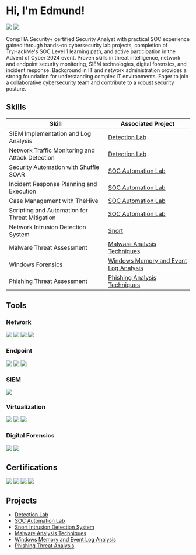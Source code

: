 <h1>Hi, I'm Edmund!</h1>

  <a href="https://www.linkedin.com/in/edgonzalesjr"><img src="https://img.shields.io/badge/-LinkedIn-0072b1?&style=for-the-badge&logo=linkedin&logoColor=white" /></a> <a href="https://tryhackme.com/r/p/EdmundG"><img src="https://img.shields.io/badge/-TryHackMe-4A4A4A?&style=for-the-badge&logo=tryhackme&logoColor=white" /></a>

  <!--<a href="https://tryhackme.com/api/v2/badges/public-profile?userPublicId=2102530"><img src="https://img.shields.io/badge/-TryHackMe-4A4A4A?&style=for-the-badge&logo=tryhackme&logoColor=white" /></a>-->

  CompTIA Security+ certified Security Analyst with practical SOC experience gained through hands-on cybersecurity lab projects, completion of TryHackMe's SOC Level 1 learning path, and active participation in the Advent of Cyber 2024 event. Proven skills in threat intelligence, network and endpoint security monitoring, SIEM technologies, digital forensics, and incident response. Background in IT and network administration provides a strong foundation for understanding complex IT environments. Eager to join a collaborative cybersecurity team and contribute to a robust security posture.

  ## Skills

  | Skill                                         | Associated Project         |
  |-----------------------------------------------|----------------------------|
  | SIEM Implementation and Log Analysis          | <a href="https://github.com/edgonzalesjr/Detection-Lab">Detection Lab</a>|
  | Network Traffic Monitoring and Attack Detection | <a href="https://github.com/edgonzalesjr/Detecton-Lab">Detection Lab</a>|
  | Security Automation with Shuffle SOAR         | <a href="https://github.com/edgonzalesjr/SOC-Automation-Lab">SOC Automation Lab</a>|
  | Incident Response Planning and Execution      | <a href="https://github.com/edgonzalesjr/SOC-Automation-Lab">SOC Automation Lab</a>|
  | Case Management with TheHive                  | <a href="https://github.com/edgonzalesjr/SOC-Automation-Lab">SOC Automation Lab</a>|
  | Scripting and Automation for Threat Mitigation | <a href="https://github.com/edgonzalesjr/SOC-Automation-Lab">SOC Automation Lab</a>|
  | Network Intrusion Detection System           | <a href="https://github.com/edgonzalesjr/Snort-Intrusion-Detection-System">Snort</a>|
  | Malware Threat Assessment                     | <a href="https://github.com/edgonzalesjr/Malware-Analysis-Techniques">Malware Analysis Techniques</a>|
  | Windows Forensics                            | <a href="https://github.com/edgonzalesjr/Windows-Memory-and-Event-Log-Analysis">Windows Memory and Event Log Analysis</a>|
  | Phishing Threat Assessment                     | <a href="https://github.com/edgonzalesjr/Phishing-Threat-Analysis">Phishing Analysis Techniques</a>|

  ## Tools

  ### Network
  <div>
      <img src="https://img.shields.io/badge/-FortiGate-003C6C?&style=for-the-badge&logo=fortinet&logoColor=white" />
      <img src="https://img.shields.io/badge/-Wireshark-1679A7?&style=for-the-badge&logo=Wireshark&logoColor=white" />
      <img src="https://img.shields.io/badge/-tcpdump-FF6F61?&style=for-the-badge&logo=tcpdump&logoColor=white" />
      <img src="https://img.shields.io/badge/-Snort-FFCC00?&style=for-the-badge&logo=snort&logoColor=black" />
  </div>

  ### Endpoint
  <div>
      <img src="https://img.shields.io/badge/-Active%20Directory-0078D4?&style=for-the-badge&logo=windows&logoColor=white" />
      <img src="https://img.shields.io/badge/-Wazuh-003C40?&style=for-the-badge&logo=Wazuh&logoColor=white" />
      <img src="https://img.shields.io/badge/-Sysmon-2F3A4E?&style=for-the-badge&logo=windows&logoColor=white" />
  </div>

  ### SIEM
  <div>
      <img src="https://img.shields.io/badge/-Splunk-000000?&style=for-the-badge&logo=Splunk&logoColor=white" />
  </div>

  ### Virtualization
  <div>
      <img src="https://img.shields.io/badge/-AWS%20EC2-FF9900?&style=for-the-badge&logo=amazonaws&logoColor=white" />
      <img src="https://img.shields.io/badge/-Docker-2496ED?&style=for-the-badge&logo=docker&logoColor=white" />
      <img src="https://img.shields.io/badge/-VMware%20Workstation%20Pro-607078?&style=for-the-badge&logo=vmware&logoColor=white" />
  </div>

  ### Digital Forensics
  <div>
      <img src="https://img.shields.io/badge/-Volatility%203-000000?&style=for-the-badge&logo=appveyor&logoColor=white" />
      <img src="https://img.shields.io/badge/-Deep%20Blue%20CLI-0033A0?&style=for-the-badge&logo=windows&logoColor=white" />
  </div>

  ## Certifications
  <div>
  <img src="https://img.shields.io/badge/TryHackMe-SOC%20Level%201-00A8E8?&style=for-the-badge&logo=TryHackMe&logoColor=white" />
  <img src="https://img.shields.io/badge/-Security%2B-FF0000?&style=for-the-badge&logo=CompTIA&logoColor=white" />
  <img src="https://img.shields.io/badge/-Fortinet%20NSE%203%20Network%20Security%20Associate-003E6C?&style=for-the-badge&logo=Fortinet&logoColor=white" />
  <img src="https://img.shields.io/badge/-Huawei%20HCIA%20Cloud%20Computing-00B3E2?&style=for-the-badge&logo=Huawei&logoColor=white" />
  </div>

  ## Projects
  - <a href="https://github.com/edgonzalesjr/Detecton-Lab">Detection Lab</a>
  - <a href="https://github.com/edgonzalesjr/SOC-Automation-Lab">SOC Automation Lab</a>
  - <a href="https://github.com/edgonzalesjr/Snort-Intrusion-Detection-System">Snort Intrusion Detection System</a>
  - <a href="https://github.com/edgonzalesjr/Malware-Analysis-Techniques">Malware Analysis Techniques</a>
  - <a href="https://github.com/edgonzalesjr/Windows-Memory-and-Event-Log-Analysis">Windows Memory and Event Log Analysis</a>
  - <a href="https://github.com/edgonzalesjr/Phishing-Threat-Analysis">Phishing Threat Analysis</a>
